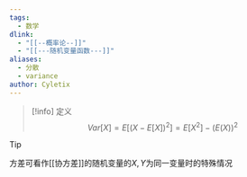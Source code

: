 ```yaml
---
tags:
  - 数学
dlink:
  - "[[--概率论--]]"
  - "[[---随机变量函数---]]"
aliases:
  - 分散
  - variance
author: Cyletix
---
```

>[!info] 定义
> $$
> Var[X]=E[(X-E[X])^{2}]=E[X^{2}]-(E(X))^{2}
> $$

>[!tip]
方差可看作[[协方差]]的随机变量的$X,Y$为同一变量时的特殊情况

